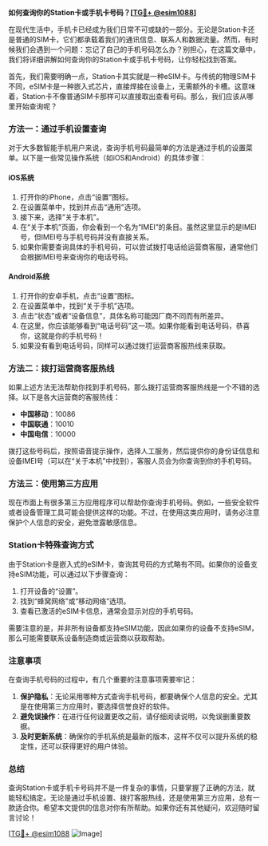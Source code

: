 **如何查询你的Station卡或手机卡号码？[[TG💪+ @esim1088](https://t.me/s/esim1088)]**

在现代生活中，手机卡已经成为我们日常不可或缺的一部分。无论是Station卡还是普通的SIM卡，它们都承载着我们的通讯信息、联系人和数据流量。然而，有时候我们会遇到一个问题：忘记了自己的手机号码怎么办？别担心，在这篇文章中，我们将详细讲解如何查询你的Station卡或手机卡号码，让你轻松找到答案。

首先，我们需要明确一点，Station卡其实就是一种eSIM卡。与传统的物理SIM卡不同，eSIM卡是一种嵌入式芯片，直接焊接在设备上，无需额外的卡槽。这意味着，Station卡不像普通SIM卡那样可以直接取出查看号码。那么，我们应该从哪里开始查询呢？

### 方法一：通过手机设置查询

对于大多数智能手机用户来说，查询手机号码最简单的方法是通过手机的设置菜单。以下是一些常见操作系统（如iOS和Android）的具体步骤：

#### iOS系统

1. 打开你的iPhone，点击“设置”图标。
2. 在设置菜单中，找到并点击“通用”选项。
3. 接下来，选择“关于本机”。
4. 在“关于本机”页面，你会看到一个名为“IMEI”的条目。虽然这里显示的是IMEI号，但IMEI号与手机号码并没有直接关系。
5. 如果你需要查询具体的手机号码，可以尝试拨打电话给运营商客服，通常他们会根据IMEI号来查询你的电话号码。

#### Android系统

1. 打开你的安卓手机，点击“设置”图标。
2. 在设置菜单中，找到“关于手机”选项。
3. 点击“状态”或者“设备信息”，具体名称可能因厂商不同而有所差异。
4. 在这里，你应该能够看到“电话号码”这一项。如果你能看到电话号码，恭喜你，这就是你的手机号码！
5. 如果没有看到电话号码，同样可以通过拨打运营商客服热线来获取。

### 方法二：拨打运营商客服热线

如果上述方法无法帮助你找到手机号码，那么拨打运营商客服热线是一个不错的选择。以下是各大运营商的客服热线：

- **中国移动**：10086
- **中国联通**：10010
- **中国电信**：10000

拨打这些号码后，按照语音提示操作，选择人工服务，然后提供你的身份证信息和设备IMEI号（可以在“关于本机”中找到），客服人员会为你查询到你的手机号码。

### 方法三：使用第三方应用

现在市面上有很多第三方应用程序可以帮助你查询手机号码。例如，一些安全软件或者设备管理工具可能会提供这样的功能。不过，在使用这类应用时，请务必注意保护个人信息的安全，避免泄露敏感信息。

### Station卡特殊查询方式

由于Station卡是嵌入式的eSIM卡，查询其号码的方式略有不同。如果你的设备支持eSIM功能，可以通过以下步骤查询：

1. 打开设备的“设置”。
2. 找到“蜂窝网络”或“移动网络”选项。
3. 查看已激活的eSIM卡信息，通常会显示对应的手机号码。

需要注意的是，并非所有设备都支持eSIM功能，因此如果你的设备不支持eSIM，那么可能需要联系设备制造商或运营商以获取帮助。

### 注意事项

在查询手机号码的过程中，有几个重要的注意事项需要牢记：

1. **保护隐私**：无论采用哪种方式查询手机号码，都要确保个人信息的安全。尤其是在使用第三方应用时，要选择信誉良好的软件。
2. **避免误操作**：在进行任何设置更改之前，请仔细阅读说明，以免误删重要数据。
3. **及时更新系统**：确保你的手机系统是最新的版本，这样不仅可以提升系统的稳定性，还可以获得更好的用户体验。

### 总结

查询Station卡或手机卡号码并不是一件复杂的事情，只要掌握了正确的方法，就能轻松搞定。无论是通过手机设置、拨打客服热线，还是使用第三方应用，总有一款适合你。希望本文提供的信息对你有所帮助。如果你还有其他疑问，欢迎随时留言讨论！

[[TG💪+ @esim1088](https://t.me/s/esim1088) ![Image](https://i.postimg.cc/4NQfJmqS/Snipaste-2025-05-13-00-14-12.png)]
